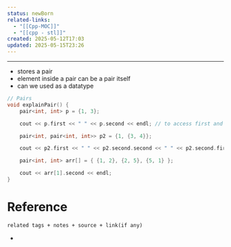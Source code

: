 ```yaml
---
status: newBorn
related-links:
  - "[[Cpp-MOC]]"
  - "[[cpp - stl]]"
created: 2025-05-12T17:03
updated: 2025-05-15T23:26
---
```

---

- stores a pair
- element inside a pair can be a pair itself
- can we used as a datatype

```cpp
// Pairs
void explainPair() {
    pair<int, int> p = {1, 3};

    cout << p.first << " " << p.second << endl; // to access first and second elements

    pair<int, pair<int, int>> p2 = {1, {3, 4}};

    cout << p2.first << " " << p2.second.second << " " << p2.second.first << endl;

    pair<int, int> arr[] = { {1, 2}, {2, 5}, {5, 1} };

    cout << arr[1].second << endl;
}

```



# Reference
`related tags + notes + source + link(if any)`
 

- 